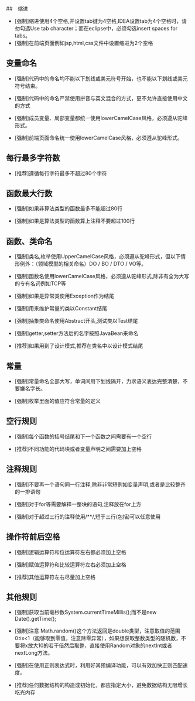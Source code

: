 ##　缩进

* [强制]缩进使用4个空格,并设置tab键为4空格,IDEA设置tab为4个空格时，请勿勾选Use tab character；而在eclipse中，必须勾选insert spaces for tabs。
* [强制]在前端页面例如jsp,html,css文件中设置缩进为2个空格

## 变量命名

* [强制]代码中的命名均不能以下划线或美元符号开始，也不能以下划线或美元符号结束。

* [强制]代码中的命名严禁使用拼音与英文混合的方式，更不允许直接使用中文的方式

* [强制]成员变量、局部变量都统一使用lowerCamelCase风格，必须遵从驼峰形式。

* [强制]前端页面命名统一使用lowerCamelCase风格，必须遵从驼峰形式。

## 每行最多字符数

* [推荐]遵循每行字符最多不超过80个字符

## 函数最大行数

* [强制]如果非算法类型的函数最多不能超过80行

* [强制]如果是算法类型的函数算上注释不要超过100行

## 函数、类命名

* [强制]类名,枚举使用UpperCamelCase风格，必须遵从驼峰形式，但以下情形例外：（领域模型的相关命名）DO / BO / DTO / VO等。

* [强制]函数名使用lowerCamelCase风格，必须遵从驼峰形式,除非有全为大写的专有名词例如TCP等

* [强制]如果是异常类使用Exception作为结尾

* [强制]用来维护常量的类以Constant结尾

* [强制]抽象类命名使用Abstract开头,测试类以Test结尾
* [强制]getter,setter方法后的名字按照JavaBean来命名

* [推荐]如果用到了设计模式,推荐在类名中以设计模式结尾

## 常量

* [强制]常量命名全部大写，单词间用下划线隔开，力求语义表达完整清楚，不要嫌名字长。

* [强制]枚举里面的值应符合常量的定义

## 空行规则

* [强制]每个函数的括号结尾和下一个函数之间需要有一个空行

* [推荐]不同功能的代码块或者变量声明之间需要加上空格

## 注释规则

* [强制]不要再一个语句同一行注释,除非非常短例如变量声明,或者是比较整齐的一排语句

* [强制]对于for等需要解释一整块的语句,注释放在for上方

* [强制]对于超过三行的注释使用/**/,短于三行(包括)可以任意使用

## 操作符前后空格

* [强制]逻辑运算符和位运算符左右都必须加上空格

* [强制]赋值运算符和比较运算符左右必须加上空格

* [推荐]其他运算符左右尽量加上空格

## 其他规则

* [强制]获取当前毫秒数System.currentTimeMillis();而不是new Date().getTime();

* [强制]注意 Math.random()这个方法返回是double类型，注意取值的范围 0≤x<1（能够取到零值，注意除零异常），如果想获取整数类型的随机数，不要将x放大10的若干倍然后取整，直接使用Random对象的nextInt或者nextLong方法。

* [强制]在使用正则表达式时，利用好其预编译功能，可以有效加快正则匹配速度。

* [推荐]任何数据结构的构造或初始化，都应指定大小，避免数据结构无限增长吃光内存





